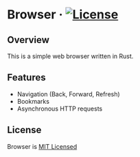 # Browser · [![License](https://img.shields.io/badge/License-MIT-blue.svg)](https://github.com/sswahn/browser/blob/main/LICENSE)

## Overview

This is a simple web browser written in Rust.

## Features

- Navigation (Back, Forward, Refresh)
- Bookmarks
- Asynchronous HTTP requests


## License
Browser is [MIT Licensed](https://github.com/sswahn/browser/blob/main/LICENSE)

